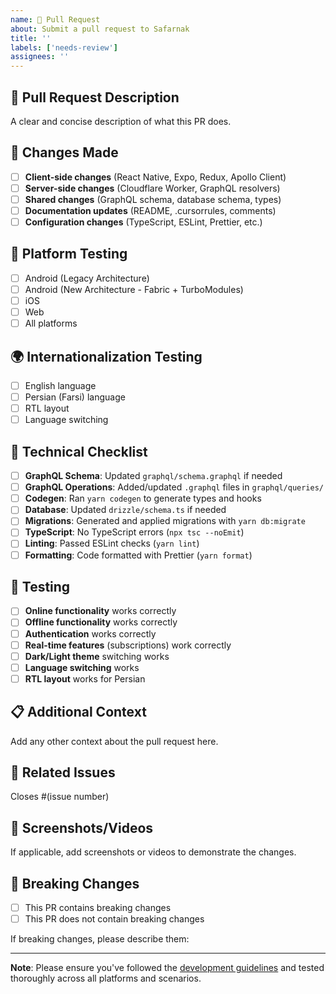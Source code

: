 ```yaml
---
name: 🚀 Pull Request
about: Submit a pull request to Safarnak
title: ''
labels: ['needs-review']
assignees: ''
---
```


## 🚀 Pull Request Description

A clear and concise description of what this PR does.

## 🔄 Changes Made

- [ ] **Client-side changes** (React Native, Expo, Redux, Apollo Client)
- [ ] **Server-side changes** (Cloudflare Worker, GraphQL resolvers)
- [ ] **Shared changes** (GraphQL schema, database schema, types)
- [ ] **Documentation updates** (README, .cursorrules, comments)
- [ ] **Configuration changes** (TypeScript, ESLint, Prettier, etc.)

## 📱 Platform Testing

- [ ] Android (Legacy Architecture)
- [ ] Android (New Architecture - Fabric + TurboModules)
- [ ] iOS
- [ ] Web
- [ ] All platforms

## 🌍 Internationalization Testing

- [ ] English language
- [ ] Persian (Farsi) language
- [ ] RTL layout
- [ ] Language switching

## 🔧 Technical Checklist

- [ ] **GraphQL Schema**: Updated `graphql/schema.graphql` if needed
- [ ] **GraphQL Operations**: Added/updated `.graphql` files in `graphql/queries/`
- [ ] **Codegen**: Ran `yarn codegen` to generate types and hooks
- [ ] **Database**: Updated `drizzle/schema.ts` if needed
- [ ] **Migrations**: Generated and applied migrations with `yarn db:migrate`
- [ ] **TypeScript**: No TypeScript errors (`npx tsc --noEmit`)
- [ ] **Linting**: Passed ESLint checks (`yarn lint`)
- [ ] **Formatting**: Code formatted with Prettier (`yarn format`)

## 🧪 Testing

- [ ] **Online functionality** works correctly
- [ ] **Offline functionality** works correctly
- [ ] **Authentication** works correctly
- [ ] **Real-time features** (subscriptions) work correctly
- [ ] **Dark/Light theme** switching works
- [ ] **Language switching** works
- [ ] **RTL layout** works for Persian

## 📋 Additional Context

Add any other context about the pull request here.

## 🔗 Related Issues

Closes #(issue number)

## 📸 Screenshots/Videos

If applicable, add screenshots or videos to demonstrate the changes.

## 🚨 Breaking Changes

- [ ] This PR contains breaking changes
- [ ] This PR does not contain breaking changes

If breaking changes, please describe them:

---

**Note**: Please ensure you've followed the [development guidelines](https://github.com/mehotkhan/safarnak.app#contributing) and tested thoroughly across all platforms and scenarios.
